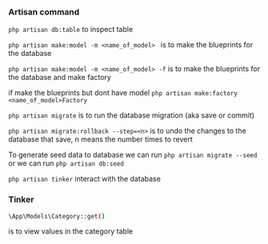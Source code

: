 ### Artisan command
`php artisan db:table`
to inspect table


`php artisan make:model -m <name_of_model> `
is to make the blueprints for the database

`php artisan make:model -m <name_of_model> -f`
is to make the blueprints for the database and make factory

if make the blueprints but dont have model 
`php artisan make:factory <name_of_model>Factory`

`php artisan migrate`
is to run the database migration (aka save or commit)

`php artisan migrate:rollback --step=<n>`
is to undo the changes to the database that save, n means the number times to revert 

To generate seed data to database we can run 
`php artisan migrate --seed` or we can run `php artisan db:seed`

`php artisan tinker`
interact with the database

### Tinker
```bash
\App\Models\Category::get()
```
is to view values in the category table


